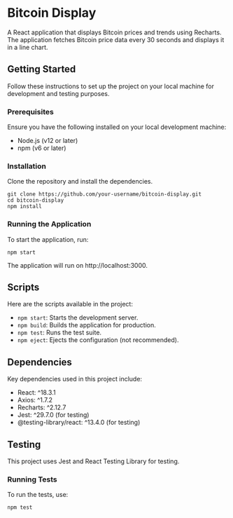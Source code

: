 # Bitcoin Display

A React application that displays Bitcoin prices and trends using Recharts. The application fetches Bitcoin price data every 30 seconds and displays it in a line chart.

## Getting Started

Follow these instructions to set up the project on your local machine for development and testing purposes.

### Prerequisites

Ensure you have the following installed on your local development machine:

- Node.js (v12 or later)
- npm (v6 or later)

### Installation

Clone the repository and install the dependencies.

```
git clone https://github.com/your-username/bitcoin-display.git
cd bitcoin-display
npm install
```


### Running the Application
To start the application, run:

```
npm start
```

The application will run on http://localhost:3000.

## Scripts

Here are the scripts available in the project:

- `npm start`: Starts the development server.
- `npm build`: Builds the application for production.
- `npm test`: Runs the test suite.
- `npm eject`: Ejects the configuration (not recommended).

## Dependencies

Key dependencies used in this project include:

- React: ^18.3.1
- Axios: ^1.7.2
- Recharts: ^2.12.7
- Jest: ^29.7.0 (for testing)
- @testing-library/react: ^13.4.0 (for testing)

## Testing

This project uses Jest and React Testing Library for testing.

### Running Tests

To run the tests, use:

```
npm test
```